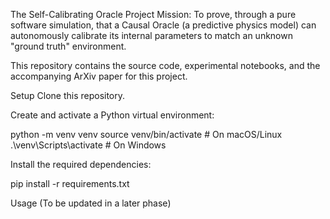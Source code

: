 The Self-Calibrating Oracle
Project Mission: To prove, through a pure software simulation, that a Causal Oracle (a predictive physics model) can autonomously calibrate its internal parameters to match an unknown "ground truth" environment.

This repository contains the source code, experimental notebooks, and the accompanying ArXiv paper for this project.

Setup
Clone this repository.

Create and activate a Python virtual environment:

python -m venv venv
source venv/bin/activate  # On macOS/Linux
.\venv\Scripts\activate   # On Windows

Install the required dependencies:

pip install -r requirements.txt

Usage
(To be updated in a later phase)